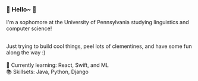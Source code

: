 ### 🍊 Hello~ 🍊

I'm a sophomore at the University of Pennsylvania studying linguistics and computer science!<br /><br />

Just trying to build cool things, peel lots of clementines, and have some fun along the way :)<br /><br />
🌱 Currently learning: React, Swift, and ML<br />
📚 Skillsets: Java, Python, Django
